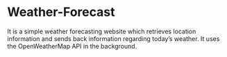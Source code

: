 # Weather-Forecast
It is a simple weather forecasting website which retrieves location information and sends back information regarding today’s weather. It uses the OpenWeatherMap API in the background.
